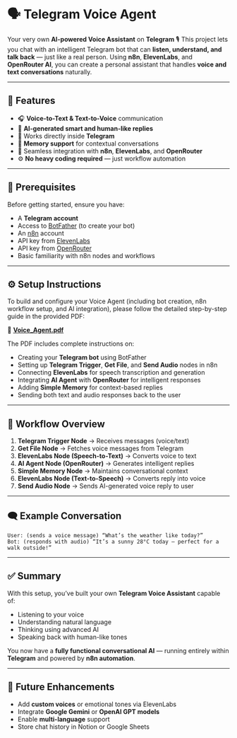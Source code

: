 

# 🗣️ Telegram Voice Agent

Your very own **AI-powered Voice Assistant** on **Telegram** 🎙
This project lets you chat with an intelligent Telegram bot that can **listen, understand, and talk back** — just like a real person.
Using **n8n**, **ElevenLabs**, and **OpenRouter AI**, you can create a personal assistant that handles **voice and text conversations** naturally.

---

## 🚀 Features

* 🎧 **Voice-to-Text & Text-to-Voice** communication
* 🤖 **AI-generated smart and human-like replies**
* 💬 Works directly inside **Telegram**
* 🧠 **Memory support** for contextual conversations
* 🔗 Seamless integration with **n8n**, **ElevenLabs**, and **OpenRouter**
* ⚙️ **No heavy coding required** — just workflow automation

---

## 🧩 Prerequisites

Before getting started, ensure you have:

* A **Telegram account**
* Access to [BotFather](https://telegram.me/BotFather) (to create your bot)
* An [n8n](https://n8n.io) account
* API key from [ElevenLabs](https://elevenlabs.io)
* API key from [OpenRouter](https://openrouter.ai)
* Basic familiarity with n8n nodes and workflows

---

## ⚙️ Setup Instructions

To build and configure your Voice Agent (including bot creation, n8n workflow setup, and AI integration),
please follow the detailed step-by-step guide in the provided PDF:

📘 **[Voice_Agent.pdf](./Voice_Agent.pdf)**

The PDF includes complete instructions on:

* Creating your **Telegram bot** using BotFather
* Setting up **Telegram Trigger**, **Get File**, and **Send Audio** nodes in n8n
* Connecting **ElevenLabs** for speech transcription and generation
* Integrating **AI Agent** with **OpenRouter** for intelligent responses
* Adding **Simple Memory** for context-based replies
* Sending both text and audio responses back to the user

---

## 🧠 Workflow Overview

1. **Telegram Trigger Node** → Receives messages (voice/text)
2. **Get File Node** → Fetches voice messages from Telegram
3. **ElevenLabs Node (Speech-to-Text)** → Converts voice to text
4. **AI Agent Node (OpenRouter)** → Generates intelligent replies
5. **Simple Memory Node** → Maintains conversational context
6. **ElevenLabs Node (Text-to-Speech)** → Converts reply into voice
7. **Send Audio Node** → Sends AI-generated voice reply to user

---

## 🗨️ Example Conversation

```
User: (sends a voice message) “What’s the weather like today?”
Bot: (responds with audio) “It’s a sunny 28°C today — perfect for a walk outside!”
```

---

## ✅ Summary

With this setup, you’ve built your own **Telegram Voice Assistant** capable of:

* Listening to your voice
* Understanding natural language
* Thinking using advanced AI
* Speaking back with human-like tones

You now have a **fully functional conversational AI** — running entirely within **Telegram** and powered by **n8n automation**.

---



## 🧩 Future Enhancements

* Add **custom voices** or emotional tones via ElevenLabs
* Integrate **Google Gemini** or **OpenAI GPT models**
* Enable **multi-language** support
* Store chat history in Notion or Google Sheets




